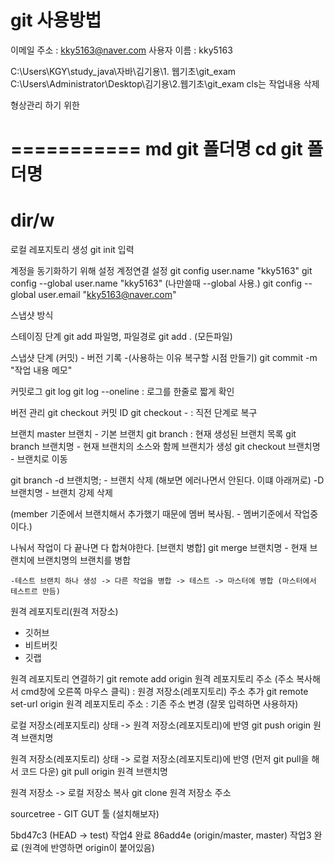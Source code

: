 # git 사용방법
이메일 주소 : kky5163@naver.com
사용자 이름 : kky5163

C:\Users\KGY\study_java\자바\김기용\1. 웹기초\git_exam
C:\Users\Administrator\Desktop\김기용\2.웹기초\git_exam
cls는 작업내용 삭제

형상관리 하기 위한

===========
md git 폴더명
cd git 폴더명
=======
dir/w
=====



로컬 레포지토리 생성
	git init 입력

계정을 동기화하기 위해 설정
계정연결 설정
	git config user.name "kky5163" 
git config --global user.name "kky5163"  (나만쓸때 --global 사용.)
git config --global user.email "kky5163@naver.com"	

스냅샷 방식 

스테이징 단계
git add 파일명, 파일경로
git add . (모든파일)

스냅샷 단계 (커밋) - 버전 기록  -(사용하는 이유 복구할 시점 만들기)
git commit -m "작업 내용 메모"


커밋로그
git log
git log --oneline : 로그를 한줄로 짧게 확인

버전 관리
git checkout 커밋 ID
git checkout - : 직전 단계로 복구


브랜치
master 브랜치 - 기본 브랜치
git branch : 현재 생성된 브랜치 목록
git branch 브랜치명 - 현재 브랜치의 소스와 함께 브랜치가 생성
git checkout 브랜치명 - 브랜치로 이동 

git branch -d 브랜치명; - 브랜치 삭제 (해보면 에러나면서 안된다. 이떄 아래꺼로)
	 -D 브랜치명 - 브랜치 강제 삭제 

(member 기준에서 브랜치해서 추가했기 때문에 멤버 복사됨. - 멤버기준에서 작업중이다.)



나눠서 작업이 다 끝나면 다 합쳐야한다.
[브랜치 병합]
git merge 브랜치명 - 현재 브랜치에 브랜치명의 브랜치를 병합

	-테스트 브랜치 하나 생성 -> 다른 작업을 병합 -> 테스트 -> 마스터에 병합 (마스터에서 테스트르 만듬)

원격 레포지토리(원격 저장소)
 - 깃허브
 - 비트버킷
 - 깃랩



원격 레포지토리 연결하기
git remote add origin 원격 레포지토리 주소   (주소 복사해서 cmd창에 오른쪽 마우스 클릭) : 원경 저장소(레포지토리) 주소 추가
git remote set-url origin 원격 레포지토리 주소 : 기존 주소 변경 (잘못 입력하면 사용하자)


로컬 저장소(레포지토리) 상태 -> 원격 저장소(레포지토리)에 반영
git push origin 원격 브랜치명


원격 저장소(레포지토리) 상태 -> 로컬 저장소(레포지토리)에 반영 (먼저 git pull을 해서 코드 다운)
git pull origin 원격 브랜치명


원격 저장소 -> 로컬 저장소 복사
git clone 원격 저장소 주소


sourcetree - GIT GUT 툴 (설치해보자)





5bd47c3 (HEAD -> test) 작업4 완료
86add4e (origin/master, master) 작업3 완료  (원격에 반영하면 origin이 붙어있음)
